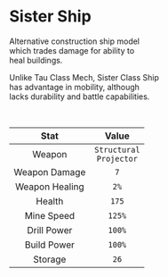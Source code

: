 
# Sister Ship

Alternative construction ship model <br>
which trades damage for ability to <br>
heal buildings.

Unlike Tau Class Mech, Sister Class Ship <br>
has advantage in mobility, although <br>
lacks durability and battle capabilities.

<br>

| Stat | Value 
|:----:|:-----:
| Weapon | `Structural` <br> `Projector`
| Weapon Damage | `7`
| Weapon Healing | `2%`
| Health | `175`
| Mine Speed | `125%`
| Drill Power | `100%`
| Build Power | `100%`
| Storage | `26`

<br>
